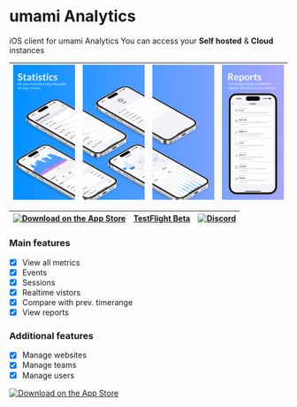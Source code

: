 
# umami Analytics
iOS client for umami Analytics
You can access your **Self hosted** & **Cloud** instances


|<img src="/screenshots/04.png" width="200"/>|<img src="/screenshots/03.png" width="200"/>|<img src="/screenshots/02.png" width="200"/>|<img src="/screenshots/01.png" width="200"/>|
|------|-----------|-----------|-----------|


|[<img alt="Download on the App Store" src="https://github.com/user-attachments/assets/6b731cd7-e81c-4ce4-9257-7f4dab62cec5" />](https://apps.apple.com/app/id6475239611)|[TestFlight Beta](https://testflight.apple.com/join/AYfPX1Ut)|[![Discord](https://img.shields.io/badge/Discord-%235865F2.svg?style=for-the-badge&logo=discord&logoColor=white)](https://discord.com/users/1309858624851546242)|
|-|-|-|


### Main features
- [x] View all metrics
- [x] Events
- [x] Sessions
- [x] Realtime vistors
- [x] Compare with prev. timerange
- [x] View reports
      
### Additional features
- [x] Manage websites
- [x] Manage teams
- [x] Manage users

[<img alt="Download on the App Store" src="https://github.com/user-attachments/assets/6b731cd7-e81c-4ce4-9257-7f4dab62cec5" />](https://apps.apple.com/app/id6475239611)
